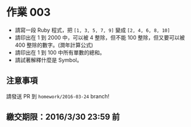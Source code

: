 # 作業 003

* 請寫一段 Ruby 程式，把 `[1, 3, 5, 7, 9]` 變成 `[2, 4, 6, 8, 10]`
* 請印出在 1 到 2000 中，可以被 4 整除，但不能 100 整除，但又要可以被 400 整除的數字。(潤年計算公式)
* 請印出在 1 到 100 中所有單數的總和。
* 請試著解釋什麼是 Symbol。

## 注意事項
請發送 PR 到 `homework/2016-03-24` branch!

## 繳交期限：2016/3/30 23:59 前
